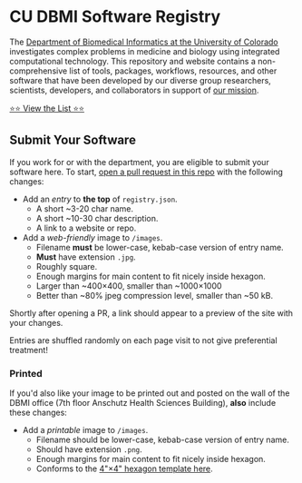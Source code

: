 # CU DBMI Software Registry

The [Department of Biomedical Informatics at the University of Colorado](https://medschool.cuanschutz.edu/dbmi) investigates complex problems in medicine and biology using integrated computational technology.
This repository and website contains a non-comprehensive list of tools, packages, workflows, resources, and other software that have been developed by our diverse group researchers, scientists, developers, and collaborators in support of [our mission](https://medschool.cuanschutz.edu/dbmi/about-us).

[⭐️⭐️ View the List ⭐️⭐️](https://CU-DBMI.github.io/software-registry)

## Submit Your Software

If you work for or with the department, you are eligible to submit your software here.
To start, [open a pull request in this repo](https://github.com/CU-DBMI/software-registry/pulls) with the following changes:

- Add an _entry_ to **the top** of `registry.json`.
  - A short ~3-20 char name.
  - A short ~10-30 char description.
  - A link to a website or repo.
- Add a _web-friendly_ image to `/images`.
  - Filename **must** be lower-case, kebab-case version of entry name.
  - **Must** have extension `.jpg`.
  - Roughly square.
  - Enough margins for main content to fit nicely inside hexagon.
  - Larger than ~400×400, smaller than ~1000×1000
  - Better than ~80% jpeg compression level, smaller than ~50 kB.

Shortly after opening a PR, a link should appear to a preview of the site with your changes.

Entries are shuffled randomly on each page visit to not give preferential treatment!

### Printed

If you'd also like your image to be printed out and posted on the wall of the DBMI office (7th floor Anschutz Health Sciences Building), **also** include these changes:

- Add a _printable_ image to `/images`.
  - Filename should be lower-case, kebab-case version of entry name.
  - Should have extension `.png`.
  - Enough margins for main content to fit nicely inside hexagon.
  - Conforms to the [4"×4" hexagon template here](https://www.stickermule.com/uses/hexagon-stickers).
